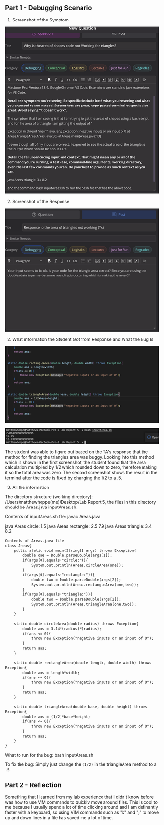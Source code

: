 ## Part 1 - Debugging Scenario

1. Screenshot of the Symptom

![](question.png)

2. Screenshot of the Response

![](response.png)

2. What information the Student Got from Response and What the Bug Is

![](TheBuggyCode.png)

![](fixedCode.png)

The student was able to figure out based on the TA's response that the method for finding the triangles area was buggy.
Looking into this method which is shown in the first screenshot, the student found that the area calculation multiplied by
1/2 which rounded down to zero, therefore making it so the total area was zero. The second screenshot shows the result in the terminal
after the code is fixed by changing the 1/2 to a .5.

3. All the information

The directory structure (working directory): /Users/matthewhoppe(me)/Desktop/Lab Report 5, the files in this directory should be 
     Areas.java      inputAreas.sh.

Contents of inputAreas.sh file:
javac Areas.java

java Areas circle: 1.5
java Areas rectangle: 2.5 7.9 
java Areas triangle: 3.4 8.2

```
Contents of Areas.java file
class Areas{
    public static void main(String[] args) throws Exception{
        double one = Double.parseDouble(args[1]);
        if(args[0].equals("circle:")){
            System.out.println(Areas.circleArea(one));
        }
        if(args[0].equals("rectangle:")){
            double two = Double.parseDouble(args[2]);
            System.out.println(Areas.rectangleArea(one,two));
        }
        if(args[0].equals("triangle:")){
            double two = Double.parseDouble(args[2]);
            System.out.println(Areas.triangleArea(one,two));
        }
    }

    static double circleArea(double radius) throws Exception{
        double ans = 3.14*(radius)*(radius);
        if(ans <= 0){
            throw new Exception("negative inputs or an input of 0");
        }
        return ans;
    }

    static double rectangleArea(double length, double width) throws Exception{
        double ans = length*width;
        if(ans <= 0){
            throw new Exception("negative inputs or an input of 0");
        }
        return ans;
    }

    static double triangleArea(double base, double height) throws Exception{
        double ans = (1/2)*base*height;
        if(ans <= 0){
            throw new Exception("negative inputs or an input of 0");
        }
        return ans;
    }
}  
```
What to run for the bug:
bash inputAreas.sh

To fix the bug: Simply just change the ```(1/2)``` in the triangleArea method to a ```.5```

## Part 2 - Reflection

Something that I learned from my lab experience that I didn't know before was how to use VIM commands to quickly move around files. 
This is cool to me because I usually spend a lot of time clicking around and I am definantly faster with a keyboard, so using VIM
commands such as "k" and "j" to move up and down lines in a file has saved me a lot of time.
